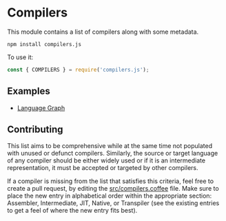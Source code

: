 Compilers
=========

This module contains a list of compilers along with some metadata.

    npm install compilers.js

To use it:

```javascript
const { COMPILERS } = require('compilers.js');
```

Examples
--------

 - [Language Graph](https://github.com/mohd-akram/languages)

Contributing
------------

This list aims to be comprehensive while at the same time not populated with
unused or defunct compilers. Similarly, the source or target language of any
compiler should be either widely used or if it is an intermediate
representation, it must be accepted or targeted by other compilers.

If a compiler is missing from the list that satisfies this criteria,
feel free to create a pull request, by editing the
[src/compilers.coffee](https://github.com/mohd-akram/compilers/blob/master/src/compilers.coffee)
file. Make sure to place the new entry in alphabetical order
within the appropriate section: Assembler, Intermediate, JIT, Native, or Transpiler
(see the existing entries to get a feel of where the new entry fits best).
